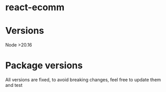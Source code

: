# react-ecomm

# Versions

Node >20.16

# Package versions

All versions are fixed, to avoid breaking changes, feel free to update them and test
